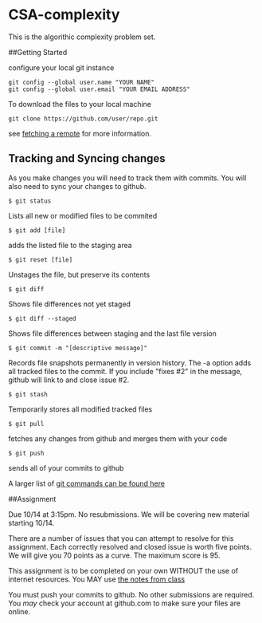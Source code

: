 CSA-complexity
==============

This is the algorithic complexity problem set.

##Getting Started

configure your local git instance
```
git config --global user.name "YOUR NAME"
git config --global user.email "YOUR EMAIL ADDRESS"
```

To download the files to your local machine 
```
git clone https://github.com/user/repo.git
```
see [fetching a remote](https://help.github.com/articles/fetching-a-remote) for more information.

## Tracking and Syncing changes

As you make changes you will need to track them with commits.  You will also need to sync your changes to github.

```
$ git status
```
Lists all new or modified files to be commited
```
$ git add [file]
```
adds the listed file to the staging area
```
$ git reset [file]
```
Unstages the file, but preserve its contents
```
$ git diff
```
Shows file differences not yet staged
```
$ git diff --staged
```
Shows file differences between staging and the last file version
```
$ git commit -m "[descriptive message]"
```
Records file snapshots permanently in version history. The -a option adds all tracked files to the commit.  If you include "fixes #2" in the message, github will link to and close issue #2.
```
$ git stash
```
Temporarily stores all modified tracked files
```
$ git pull
```
fetches any changes from github and merges them with your code
```
$ git push
``` 
sends all of your commits to github

A larger list of [git commands can be found here](https://training.github.com/kit/downloads/github-git-cheat-sheet.pdf)

##Assignment

Due 10/14 at 3:15pm.  No resubmissions.  We will be covering new material starting 10/14.

There are a number of issues that you can attempt to resolve for this assignment.  Each correctly resolved and closed issue is worth five points.  We will give you 70 points as a curve.  The maximum score is 95.

This assignment is to be completed on your own WITHOUT the use of internet resources.  You MAY use [the notes from class](http://daltonschool.github.io/CS3A/complexity/)

You must push your commits to github.  No other submissions are required.  You *may* check your account at github.com to make sure your files are online.
